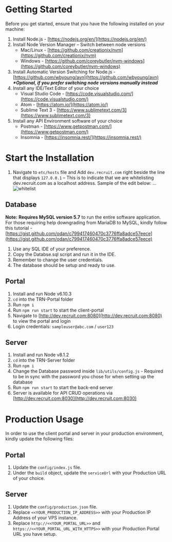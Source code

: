 # Getting Started
Before you get started, ensure that you have the following installed on your machine:

1. Install Node.js - [https://nodejs.org/en/](https://nodejs.org/en/)
2. Install Node Version Manager – Switch between node versions
    + Mac/Linux - [https://github.com/creationix/nvm](https://github.com/creationix/nvm)
    + Windows - [https://github.com/coreybutler/nvm-windows](https://github.com/coreybutler/nvm-windows)
3. Install Automatic Version Switching for Node.js - [https://github.com/wbyoung/avn](https://github.com/wbyoung/avn) **_*Optional, if you prefer switching node versions manually instead_**
4. Install any IDE/Text Editor of your choice
    + Visual Studio Code - [https://code.visualstudio.com/](https://code.visualstudio.com/) 
    + Atom - [https://atom.io/](https://atom.io/)
    + Sublime Text 3 - [https://www.sublimetext.com/3](https://www.sublimetext.com/3)
5. Install any API Environment software of your choice
    + Postman - [https://www.getpostman.com/](https://www.getpostman.com/)
    + Insomnia - [https://insomnia.rest/](https://insomnia.rest/)


# Start the Installation
1. Navigate to `etc/hosts` file and Add `dev.recruit.com` right beside the line that displays `127.0.0.1` – This is to indicate that we are whitelisting dev.recruit.com as a localhost address. Sample of the edit below:
...![whitelist](https://imgur.com/P1vGA33.png)


## Database

**Note:** **Requires MySQL version 5.7** to run the entire software application. For those requiring help downgrading from MariaDB to MySQL, kindly follow this tutorial - [https://gist.github.com/odan/c799417460470c3776ffa8adce57eece](https://gist.github.com/odan/c799417460470c3776ffa8adce57eece)

1.	Use any SQL IDE of your preference.
2.	Copy the Databse.sql script and run it in the IDE.
3.	Remember to change the user credentials.
4.	The database should be setup and ready to use.


## Portal

1.	Install and run Node v6.10.3
2.	`cd` into the TRN-Portal folder
3.	Run `npm i`
4.	Run `npm run start` to start the client-portal
5.	Navigate to [http://dev.recruit.com:8080](http://dev.recruit.com:8080) to view the portal and login
6.	Login credentials: `sampleuser@abc.com` / `user123`


## Server

1.	Install and run Node v8.1.2
2.	`cd` into the TRN-Server folder
3.	Run `npm i`
4.	Change the Database password inside `lib/utils/config.js` - Required to be in sync with the password you chose for when setting up the database
5.	Run `npm run start` to start the back-end server
6.	Server is available for API CRUD operations via [http://dev.recruit.com:8030](http://dev.recruit.com:8030)


# Production Usage

In order to use the client portal and server in your production environment, kindly update the following files:

## Portal

1. Update the  `config/index.js` file.
2. Under the `build` object, update the `serviceUrl` with your Production URL of your choice.

## Server

1. Update the `config/production.json` file.
2. Replace `<<YOUR_PRODUCTION_IP_ADDRESS>>` with your Production IP Address of your VPS instance.
2. Replace `http://<<YOUR_PORTAL_URL>>` and `https://<<YOUR_PORTAL_URL_WITH_HTTPS>>` with your Production Portal URL you have setup.